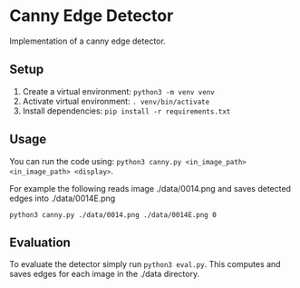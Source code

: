 # Canny Edge Detector

Implementation of a canny edge detector.

## Setup

1. Create a virtual environment: `python3 -m venv venv`
1. Activate virtual environment: `. venv/bin/activate`
2. Install dependencies: `pip install -r requirements.txt`


## Usage
You can run the code using: `python3 canny.py <in_image_path> <in_image_path> <display>`.

For example the following reads image ./data/0014.png and saves detected edges into ./data/0014E.png

`python3 canny.py ./data/0014.png ./data/0014E.png 0`

## Evaluation

To evaluate the detector simply run `python3 eval.py`. This computes and saves edges
for each image in the ./data directory.